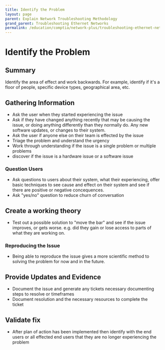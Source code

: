 ```yaml
---
title: Identify the Problem
layout: page
parent: Explain Network Troubleshooting Methodology
grand_parent: Troubleshooting Ethernet Networks
permalink: /education/comptia/network-plus/troubleshooting-ethernet-networks/explain-network-troubleshooting-methodology/identify-the-problem/
---
```


# Identify the Problem

## Summary

Identify the area of effect and work backwards. For example, identify if it's a floor of people, specific device types, geographical area, etc.

## Gathering Information

- Ask the user when they started experiencing the issue
- Ask if they have changed anything recently that may be causing the issue, or doing anything differently than they normally do. Any new software updates, or changes to their system.
- Ask the user if anyone else on their team is effected by the issue
- Triage the problem and understand the urgency
- Work through understanding if the issue is a single problem or multiple problems
- discover if the issue is a hardware issue or a software issue

### Question Users

- Ask questions to users about their system, what their experiencing, offer basic techniques to see cause and effect on their system and see if there are positive or negative concequences.
- Ask "yes/no" question to reduce churn of conversation

## Create a working theory

- Test out a possible solution to "move the bar" and see if the issue improves, or gets worse. e.g. did they gain or lose access to parts of what they are working on.

### Reproducing the Issue

- Being able to reproduce the issue gives a more scientific method to solving the problem for now and in the future.

## Provide Updates and Evidence

- Document the issue and generate any tickets necessary documenting steps to resolve or timeframes
- Document resolution and the necessary resources to complete the ticket

## Validate fix

- After plan of action has been implemented then identify with the end users or all effected end users that they are no longer experiencing the problem



